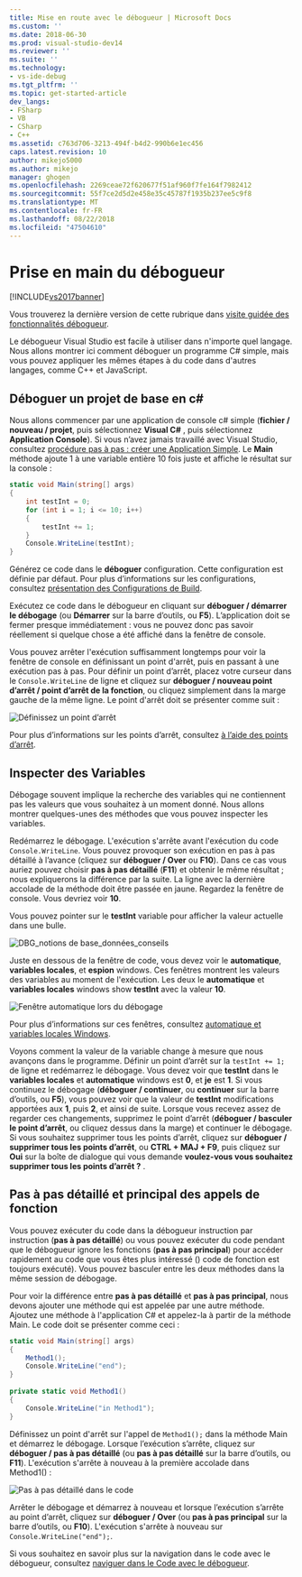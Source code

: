 ```yaml
---
title: Mise en route avec le débogueur | Microsoft Docs
ms.custom: ''
ms.date: 2018-06-30
ms.prod: visual-studio-dev14
ms.reviewer: ''
ms.suite: ''
ms.technology:
- vs-ide-debug
ms.tgt_pltfrm: ''
ms.topic: get-started-article
dev_langs:
- FSharp
- VB
- CSharp
- C++
ms.assetid: c763d706-3213-494f-b4d2-990b6e1ec456
caps.latest.revision: 10
author: mikejo5000
ms.author: mikejo
manager: ghogen
ms.openlocfilehash: 2269ceae72f620677f51af960f7fe164f7982412
ms.sourcegitcommit: 55f7ce2d5d2e458e35c45787f1935b237ee5c9f8
ms.translationtype: MT
ms.contentlocale: fr-FR
ms.lasthandoff: 08/22/2018
ms.locfileid: "47504610"
---
```

# <a name="getting-started-with-the-debugger"></a>Prise en main du débogueur
[!INCLUDE[vs2017banner](../includes/vs2017banner.md)]

Vous trouverez la dernière version de cette rubrique dans [visite guidée des fonctionnalités débogueur](https://docs.microsoft.com/visualstudio/debugger/debugger-feature-tour).  
  
Le débogueur Visual Studio est facile à utiliser dans n'importe quel langage. Nous allons montrer ici comment déboguer un programme C# simple, mais vous pouvez appliquer les mêmes étapes à du code dans d'autres langages, comme C++ et JavaScript.  
  
##  <a name="BKMK_Start_debugging_a_VS_project"></a> Déboguer un projet de base en c#  
 Nous allons commencer par une application de console c# simple (**fichier / nouveau / projet**, puis sélectionnez **Visual C#** , puis sélectionnez **Application Console**). Si vous n’avez jamais travaillé avec Visual Studio, consultez [procédure pas à pas : créer une Application Simple](../ide/walkthrough-create-a-simple-application-with-visual-csharp-or-visual-basic.md). Le **Main** méthode ajoute 1 à une variable entière 10 fois juste et affiche le résultat sur la console :  
  
```csharp  
static void Main(string[] args)  
{  
    int testInt = 0;  
    for (int i = 1; i <= 10; i++)  
    {  
        testInt += 1;  
    }  
    Console.WriteLine(testInt);  
}  
```  
  
 Générez ce code dans le **déboguer** configuration. Cette configuration est définie par défaut. Pour plus d’informations sur les configurations, consultez [présentation des Configurations de Build](../ide/understanding-build-configurations.md).  
  
 Exécutez ce code dans le débogueur en cliquant sur **déboguer / démarrer le débogage** (ou **Démarrer** sur la barre d’outils, ou **F5**). L’application doit se fermer presque immédiatement : vous ne pouvez donc pas savoir réellement si quelque chose a été affiché dans la fenêtre de console.  
  
 Vous pouvez arrêter l'exécution suffisamment longtemps pour voir la fenêtre de console en définissant un point d'arrêt, puis en passant à une exécution pas à pas. Pour définir un point d’arrêt, placez votre curseur dans le `Console.WriteLine` de ligne et cliquez sur **déboguer / nouveau point d’arrêt / point d’arrêt de la fonction**, ou cliquez simplement dans la marge gauche de la même ligne. Le point d'arrêt doit se présenter comme suit :  
  
 ![Définissez un point d’arrêt](../debugger/media/getstartedbreakpoint.png "GetStartedBreakpoint")  
  
 Pour plus d’informations sur les points d’arrêt, consultez [à l’aide des points d’arrêt](../debugger/using-breakpoints.md).  
  
##  <a name="BKMK_Inspect_Variables"></a> Inspecter des Variables  
 Débogage souvent implique la recherche des variables qui ne contiennent pas les valeurs que vous souhaitez à un moment donné. Nous allons montrer quelques-unes des méthodes que vous pouvez inspecter les variables.  
  
 Redémarrez le débogage. L'exécution s'arrête avant l'exécution du code `Console.WriteLine`. Vous pouvez provoquer son exécution en pas à pas détaillé à l’avance (cliquez sur **déboguer / Over** ou **F10**). Dans ce cas vous auriez pouvez choisir **pas à pas détaillé** (**F11**) et obtenir le même résultat ; nous expliquerons la différence par la suite. La ligne avec la dernière accolade de la méthode doit être passée en jaune. Regardez la fenêtre de console. Vous devriez voir **10**.  
  
 Vous pouvez pointer sur le **testInt** variable pour afficher la valeur actuelle dans une bulle.  
  
 ![DBG&#95;notions de base&#95;données&#95;conseils](../debugger/media/dbg-basics-data-tips.png "DBG_Basics_Data_Tips")  
  
 Juste en dessous de la fenêtre de code, vous devez voir le **automatique**, **variables locales**, et **espion** windows. Ces fenêtres montrent les valeurs des variables au moment de l'exécution. Les deux le **automatique** et **variables locales** windows show **testInt** avec la valeur **10**.  
  
 ![Fenêtre automatique lors du débogage](../debugger/media/getstartedwindows.png "GetStartedWindows")  
  
 Pour plus d’informations sur ces fenêtres, consultez [automatique et variables locales Windows](../debugger/autos-and-locals-windows.md).  
  
 Voyons comment la valeur de la variable change à mesure que nous avançons dans le programme. Définir un point d’arrêt sur la `testInt += 1;` de ligne et redémarrez le débogage. Vous devez voir que **testInt** dans le **variables locales** et **automatique** windows est **0**, et **je** est **1**. Si vous continuez le débogage (**déboguer / continuer**, ou **continuer** sur la barre d’outils, ou **F5**), vous pouvez voir que la valeur de **testInt** modifications apportées aux **1**, puis **2**, et ainsi de suite. Lorsque vous recevez assez de regarder ces changements, supprimez le point d’arrêt (**déboguer / basculer le point d’arrêt**, ou cliquez dessus dans la marge) et continuer le débogage. Si vous souhaitez supprimer tous les points d’arrêt, cliquez sur **déboguer / supprimer tous les points d’arrêt**, ou **CTRL + MAJ + F9**, puis cliquez sur **Oui** sur la boîte de dialogue qui vous demande **voulez-vous vous souhaitez supprimer tous les points d’arrêt ?** .  
  
## <a name="stepping-into-and-over-function-calls"></a>Pas à pas détaillé et principal des appels de fonction  
 Vous pouvez exécuter du code dans la débogueur instruction par instruction (**pas à pas détaillé**) ou vous pouvez exécuter du code pendant que le débogueur ignore les fonctions (**pas à pas principal**) pour accéder rapidement au code que vous êtes plus intéressé () code de fonction est toujours exécuté). Vous pouvez basculer entre les deux méthodes dans la même session de débogage.  
  
 Pour voir la différence entre **pas à pas détaillé** et **pas à pas principal**, nous devons ajouter une méthode qui est appelée par une autre méthode. Ajoutez une méthode à l'application C# et appelez-la à partir de la méthode Main. Le code doit se présenter comme ceci :  
  
```csharp  
static void Main(string[] args)  
{  
    Method1();  
    Console.WriteLine("end");  
}  
  
private static void Method1()  
{  
    Console.WriteLine("in Method1");  
}  
```  
  
 Définissez un point d'arrêt sur l'appel de `Method1();` dans la méthode Main et démarrez le débogage. Lorsque l’exécution s’arrête, cliquez sur **déboguer / pas à pas détaillé** (ou **pas à pas détaillé** sur la barre d’outils, ou **F11**). L'exécution s'arrête à nouveau à la première accolade dans Method1() :  
  
 ![Pas à pas détaillé dans le code](../debugger/media/getstartedstepinto.png "GetStartedStepInto")  
  
 Arrêter le débogage et démarrez à nouveau et lorsque l’exécution s’arrête au point d’arrêt, cliquez sur **déboguer / Over** (ou **pas à pas principal** sur la barre d’outils, ou **F10**). L'exécution s'arrête à nouveau sur `Console.WriteLine("end");`.  
  
 Si vous souhaitez en savoir plus sur la navigation dans le code avec le débogueur, consultez [naviguer dans le Code avec le débogueur](../debugger/navigating-through-code-with-the-debugger.md).





